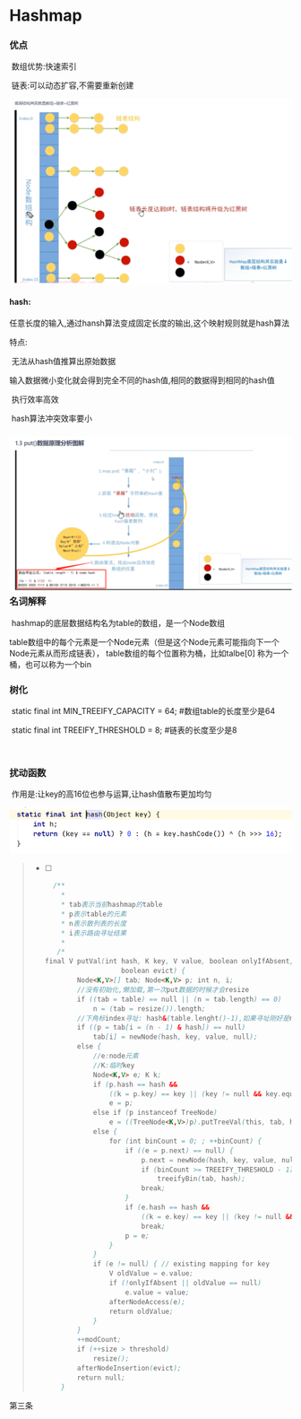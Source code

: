 # Hashmap



### 优点

​					数组优势:快速索引

​					链表:可以动态扩容,不需要重新创建

![1615465879578](assets/1615465879578.png)

#### hash:

​			任意长度的输入,通过hansh算法变成固定长度的输出,这个映射规则就是hash算法

特点:

​		无法从hash值推算出原始数据

​		输入数据微小变化就会得到完全不同的hash值,相同的数据得到相同的hash值

​		执行效率高效

​		hash算法冲突效率要小

### ![1615465900292](assets/1615465900292.png)名词解释

​			hashmap的底层数据结构名为table的数组，是一个Node数组

​			table数组中的每个元素是一个Node元素（但是这个Node元素可能指向下一个Node元素从而形成链表），		table数组的每个位置称为桶，比如talbe[0] 称为一个桶，也可以称为一个bin



### 树化

​			static final int MIN_TREEIFY_CAPACITY = 64;  #数组table的长度至少是64

​			static final int TREEIFY_THRESHOLD = 8;       #链表的长度至少是8

​			

### 扰动函数

​				作用是:让key的高16位也参与运算,让hash值散布更加均匀

![1615465983219](assets/1615465983219.png)

> - [ ] ```java
>     /**
>     	*
>     	* tab表示当前hashmap的table
>       * p表示table的元素
>       * n表示散列表的长度
>       * i表示路由寻址结果
>     	*
>      /*
>   final V putVal(int hash, K key, V value, boolean onlyIfAbsent,
>                      boolean evict) {
>           Node<K,V>[] tab; Node<K,V> p; int n, i;
>           //没有初始化,懒加载,第一次put数据的时候才会resize
>           if ((tab = table) == null || (n = tab.length) == 0)
>               n = (tab = resize()).length;
>           //下角标index寻址: hash&(table.lenght()-1),如果寻址刚好是null,将当前k,v封装成			// node装进去  
>           if ((p = tab[i = (n - 1) & hash]) == null)
>               tab[i] = newNode(hash, key, value, null);
>           else {
>           	//e:node元素
>           	//K:临时key
>               Node<K,V> e; K k;
>               if (p.hash == hash &&
>                   ((k = p.key) == key || (key != null && key.equals(k))))
>                   e = p;
>               else if (p instanceof TreeNode)
>                   e = ((TreeNode<K,V>)p).putTreeVal(this, tab, hash, key, value);
>               else {
>                   for (int binCount = 0; ; ++binCount) {
>                       if ((e = p.next) == null) {
>                           p.next = newNode(hash, key, value, null);
>                           if (binCount >= TREEIFY_THRESHOLD - 1) // -1 for 1st
>                               treeifyBin(tab, hash);
>                           break;
>                       }
>                       if (e.hash == hash &&
>                           ((k = e.key) == key || (key != null && key.equals(k))))
>                           break;
>                       p = e;
>                   }
>               }
>               if (e != null) { // existing mapping for key
>                   V oldValue = e.value;
>                   if (!onlyIfAbsent || oldValue == null)
>                       e.value = value;
>                   afterNodeAccess(e);
>                   return oldValue;
>               }
>           }
>           ++modCount;
>           if (++size > threshold)
>               resize();
>           afterNodeInsertion(evict);
>           return null;
>       }
>   ```

第三条
